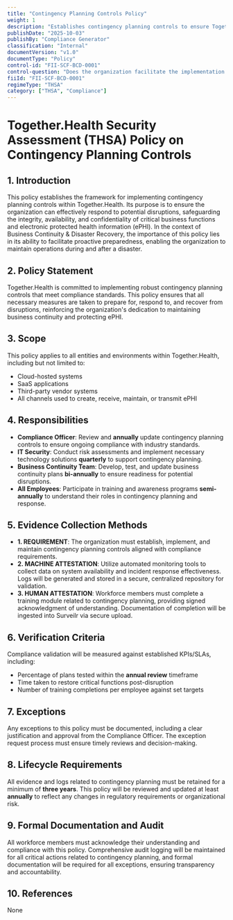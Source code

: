 ```yaml
---
title: "Contingency Planning Controls Policy"
weight: 1
description: "Establishes contingency planning controls to ensure Together.Health can effectively respond to disruptions while protecting critical business functions and ePHI."
publishDate: "2025-10-03"
publishBy: "Compliance Generator"
classification: "Internal"
documentVersion: "v1.0"
documentType: "Policy"
control-id: "FII-SCF-BCD-0001"
control-question: "Does the organization facilitate the implementation of contingency planning controls?"
fiiId: "FII-SCF-BCD-0001"
regimeType: "THSA"
category: ["THSA", "Compliance"]
---
```


# Together.Health Security Assessment (THSA) Policy on Contingency Planning Controls

## 1. Introduction
This policy establishes the framework for implementing contingency planning controls within Together.Health. Its purpose is to ensure the organization can effectively respond to potential disruptions, safeguarding the integrity, availability, and confidentiality of critical business functions and electronic protected health information (ePHI). In the context of Business Continuity & Disaster Recovery, the importance of this policy lies in its ability to facilitate proactive preparedness, enabling the organization to maintain operations during and after a disaster.

## 2. Policy Statement
Together.Health is committed to implementing robust contingency planning controls that meet compliance standards. This policy ensures that all necessary measures are taken to prepare for, respond to, and recover from disruptions, reinforcing the organization's dedication to maintaining business continuity and protecting ePHI.

## 3. Scope
This policy applies to all entities and environments within Together.Health, including but not limited to:
- Cloud-hosted systems
- SaaS applications
- Third-party vendor systems
- All channels used to create, receive, maintain, or transmit ePHI

## 4. Responsibilities
- **Compliance Officer**: Review and **annually** update contingency planning controls to ensure ongoing compliance with industry standards.
- **IT Security**: Conduct risk assessments and implement necessary technology solutions **quarterly** to support contingency planning.
- **Business Continuity Team**: Develop, test, and update business continuity plans **bi-annually** to ensure readiness for potential disruptions.
- **All Employees**: Participate in training and awareness programs **semi-annually** to understand their roles in contingency planning and response.

## 5. Evidence Collection Methods
- **1. REQUIREMENT**: The organization must establish, implement, and maintain contingency planning controls aligned with compliance requirements.
- **2. MACHINE ATTESTATION**: Utilize automated monitoring tools to collect data on system availability and incident response effectiveness. Logs will be generated and stored in a secure, centralized repository for validation.
- **3. HUMAN ATTESTATION**: Workforce members must complete a training module related to contingency planning, providing signed acknowledgment of understanding. Documentation of completion will be ingested into Surveilr via secure upload.

## 6. Verification Criteria
Compliance validation will be measured against established KPIs/SLAs, including:
- Percentage of plans tested within the **annual review** timeframe
- Time taken to restore critical functions post-disruption
- Number of training completions per employee against set targets

## 7. Exceptions
Any exceptions to this policy must be documented, including a clear justification and approval from the Compliance Officer. The exception request process must ensure timely reviews and decision-making.

## 8. Lifecycle Requirements
All evidence and logs related to contingency planning must be retained for a minimum of **three years**. This policy will be reviewed and updated at least **annually** to reflect any changes in regulatory requirements or organizational risk.

## 9. Formal Documentation and Audit
All workforce members must acknowledge their understanding and compliance with this policy. Comprehensive audit logging will be maintained for all critical actions related to contingency planning, and formal documentation will be required for all exceptions, ensuring transparency and accountability.

## 10. References
None